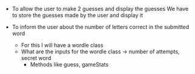 - To allow the user to make 2 guesses and display the guesses
  We have to store the guesses made by the user and display it

- To inform the user about the number of letters correct in the submitted word
  - For this I will have a wordle class
  - What are the inputs for the wordle class -> number of attempts, secret word
    - Methods like guess, gameStats
